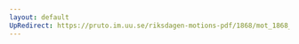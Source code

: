 ```yaml
---
layout: default
UpRedirect: https://pruto.im.uu.se/riksdagen-motions-pdf/1868/mot_1868__ak__52/mot_1868__ak__52-001.pdf
---
```

